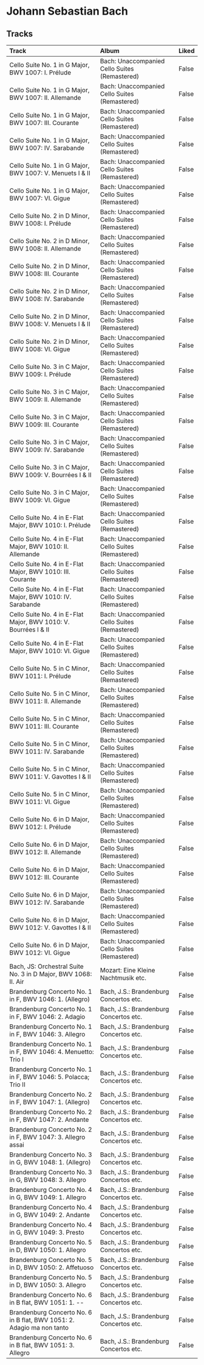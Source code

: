 # Johann Sebastian Bach

## Tracks

| Track                                                                  | Album                                         | Liked   |
|:-----------------------------------------------------------------------|:----------------------------------------------|:--------|
| Cello Suite No. 1 in G Major, BWV 1007: I. Prélude                     | Bach: Unaccompanied Cello Suites (Remastered) | False   |
| Cello Suite No. 1 in G Major, BWV 1007: II. Allemande                  | Bach: Unaccompanied Cello Suites (Remastered) | False   |
| Cello Suite No. 1 in G Major, BWV 1007: III. Courante                  | Bach: Unaccompanied Cello Suites (Remastered) | False   |
| Cello Suite No. 1 in G Major, BWV 1007: IV. Sarabande                  | Bach: Unaccompanied Cello Suites (Remastered) | False   |
| Cello Suite No. 1 in G Major, BWV 1007: V. Menuets I & II              | Bach: Unaccompanied Cello Suites (Remastered) | False   |
| Cello Suite No. 1 in G Major, BWV 1007: VI. Gigue                      | Bach: Unaccompanied Cello Suites (Remastered) | False   |
| Cello Suite No. 2 in D Minor, BWV 1008: I. Prélude                     | Bach: Unaccompanied Cello Suites (Remastered) | False   |
| Cello Suite No. 2 in D Minor, BWV 1008: II. Allemande                  | Bach: Unaccompanied Cello Suites (Remastered) | False   |
| Cello Suite No. 2 in D Minor, BWV 1008: III. Courante                  | Bach: Unaccompanied Cello Suites (Remastered) | False   |
| Cello Suite No. 2 in D Minor, BWV 1008: IV. Sarabande                  | Bach: Unaccompanied Cello Suites (Remastered) | False   |
| Cello Suite No. 2 in D Minor, BWV 1008: V. Menuets I & II              | Bach: Unaccompanied Cello Suites (Remastered) | False   |
| Cello Suite No. 2 in D Minor, BWV 1008: VI. Gigue                      | Bach: Unaccompanied Cello Suites (Remastered) | False   |
| Cello Suite No. 3 in C Major, BWV 1009: I. Prélude                     | Bach: Unaccompanied Cello Suites (Remastered) | False   |
| Cello Suite No. 3 in C Major, BWV 1009: II. Allemande                  | Bach: Unaccompanied Cello Suites (Remastered) | False   |
| Cello Suite No. 3 in C Major, BWV 1009: III. Courante                  | Bach: Unaccompanied Cello Suites (Remastered) | False   |
| Cello Suite No. 3 in C Major, BWV 1009: IV. Sarabande                  | Bach: Unaccompanied Cello Suites (Remastered) | False   |
| Cello Suite No. 3 in C Major, BWV 1009: V. Bourrées I & II             | Bach: Unaccompanied Cello Suites (Remastered) | False   |
| Cello Suite No. 3 in C Major, BWV 1009: VI. Gigue                      | Bach: Unaccompanied Cello Suites (Remastered) | False   |
| Cello Suite No. 4 in E-Flat Major, BWV 1010: I. Prélude                | Bach: Unaccompanied Cello Suites (Remastered) | False   |
| Cello Suite No. 4 in E-Flat Major, BWV 1010: II. Allemande             | Bach: Unaccompanied Cello Suites (Remastered) | False   |
| Cello Suite No. 4 in E-Flat Major, BWV 1010: III. Courante             | Bach: Unaccompanied Cello Suites (Remastered) | False   |
| Cello Suite No. 4 in E-Flat Major, BWV 1010: IV. Sarabande             | Bach: Unaccompanied Cello Suites (Remastered) | False   |
| Cello Suite No. 4 in E-Flat Major, BWV 1010: V. Bourrées I & II        | Bach: Unaccompanied Cello Suites (Remastered) | False   |
| Cello Suite No. 4 in E-Flat Major, BWV 1010: VI. Gigue                 | Bach: Unaccompanied Cello Suites (Remastered) | False   |
| Cello Suite No. 5 in C Minor, BWV 1011: I. Prélude                     | Bach: Unaccompanied Cello Suites (Remastered) | False   |
| Cello Suite No. 5 in C Minor, BWV 1011: II. Allemande                  | Bach: Unaccompanied Cello Suites (Remastered) | False   |
| Cello Suite No. 5 in C Minor, BWV 1011: III. Courante                  | Bach: Unaccompanied Cello Suites (Remastered) | False   |
| Cello Suite No. 5 in C Minor, BWV 1011: IV. Sarabande                  | Bach: Unaccompanied Cello Suites (Remastered) | False   |
| Cello Suite No. 5 in C Minor, BWV 1011: V. Gavottes I & II             | Bach: Unaccompanied Cello Suites (Remastered) | False   |
| Cello Suite No. 5 in C Minor, BWV 1011: VI. Gigue                      | Bach: Unaccompanied Cello Suites (Remastered) | False   |
| Cello Suite No. 6 in D Major, BWV 1012: I. Prélude                     | Bach: Unaccompanied Cello Suites (Remastered) | False   |
| Cello Suite No. 6 in D Major, BWV 1012: II. Allemande                  | Bach: Unaccompanied Cello Suites (Remastered) | False   |
| Cello Suite No. 6 in D Major, BWV 1012: III. Courante                  | Bach: Unaccompanied Cello Suites (Remastered) | False   |
| Cello Suite No. 6 in D Major, BWV 1012: IV. Sarabande                  | Bach: Unaccompanied Cello Suites (Remastered) | False   |
| Cello Suite No. 6 in D Major, BWV 1012: V. Gavottes I & II             | Bach: Unaccompanied Cello Suites (Remastered) | False   |
| Cello Suite No. 6 in D Major, BWV 1012: VI. Gigue                      | Bach: Unaccompanied Cello Suites (Remastered) | False   |
| Bach, JS: Orchestral Suite No. 3 in D Major, BWV 1068: II. Air         | Mozart: Eine Kleine Nachtmusik etc.           | False   |
| Brandenburg Concerto No. 1 in F, BWV 1046: 1. (Allegro)                | Bach, J.S.: Brandenburg Concertos etc.        | False   |
| Brandenburg Concerto No. 1 in F, BWV 1046: 2. Adagio                   | Bach, J.S.: Brandenburg Concertos etc.        | False   |
| Brandenburg Concerto No. 1 in F, BWV 1046: 3. Allegro                  | Bach, J.S.: Brandenburg Concertos etc.        | False   |
| Brandenburg Concerto No. 1 in F, BWV 1046: 4. Menuetto: Trio I         | Bach, J.S.: Brandenburg Concertos etc.        | False   |
| Brandenburg Concerto No. 1 in F, BWV 1046: 5. Polacca; Trio II         | Bach, J.S.: Brandenburg Concertos etc.        | False   |
| Brandenburg Concerto No. 2 in F, BWV 1047: 1. (Allegro)                | Bach, J.S.: Brandenburg Concertos etc.        | False   |
| Brandenburg Concerto No. 2 in F, BWV 1047: 2. Andante                  | Bach, J.S.: Brandenburg Concertos etc.        | False   |
| Brandenburg Concerto No. 2 in F, BWV 1047: 3. Allegro assai            | Bach, J.S.: Brandenburg Concertos etc.        | False   |
| Brandenburg Concerto No. 3 in G, BWV 1048: 1. (Allegro)                | Bach, J.S.: Brandenburg Concertos etc.        | False   |
| Brandenburg Concerto No. 3 in G, BWV 1048: 3. Allegro                  | Bach, J.S.: Brandenburg Concertos etc.        | False   |
| Brandenburg Concerto No. 4 in G, BWV 1049: 1. Allegro                  | Bach, J.S.: Brandenburg Concertos etc.        | False   |
| Brandenburg Concerto No. 4 in G, BWV 1049: 2. Andante                  | Bach, J.S.: Brandenburg Concertos etc.        | False   |
| Brandenburg Concerto No. 4 in G, BWV 1049: 3. Presto                   | Bach, J.S.: Brandenburg Concertos etc.        | False   |
| Brandenburg Concerto No. 5 in D, BWV 1050: 1. Allegro                  | Bach, J.S.: Brandenburg Concertos etc.        | False   |
| Brandenburg Concerto No. 5 in D, BWV 1050: 2. Affetuoso                | Bach, J.S.: Brandenburg Concertos etc.        | False   |
| Brandenburg Concerto No. 5 in D, BWV 1050: 3. Allegro                  | Bach, J.S.: Brandenburg Concertos etc.        | False   |
| Brandenburg Concerto No. 6 in B flat, BWV 1051: 1. --                  | Bach, J.S.: Brandenburg Concertos etc.        | False   |
| Brandenburg Concerto No. 6 in B flat, BWV 1051: 2. Adagio ma non tanto | Bach, J.S.: Brandenburg Concertos etc.        | False   |
| Brandenburg Concerto No. 6 in B flat, BWV 1051: 3. Allegro             | Bach, J.S.: Brandenburg Concertos etc.        | False   |
